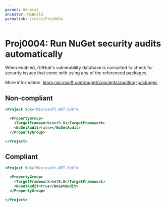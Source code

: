 ```yaml
---
parent: General
ancestor: MSBuild
permalink: /rules/Proj0004
---
```


# Proj0004: Run NuGet security audits automatically

When enabled, GitHub's vulnerability database is consulted to check for security
issues that come with using any of the referenced packages.

More information: [learn.microsoft.com/nuget/concepts/auditing-packages](https://learn.microsoft.com/nuget/concepts/auditing-packages)

## Non-compliant
``` xml
<Project Sdk="Microsoft.NET.Sdk">

  <PropertyGroup>
    <TargetFramework>net9.0</TargetFramework>
    <NuGetAudit>false</NuGetAudit>
  </PropertyGroup>

</Project>
```

## Compliant
``` xml
<Project Sdk="Microsoft.NET.Sdk">

  <PropertyGroup>
    <TargetFramework>net9.0</TargetFramework>
    <NuGetAudit>true</NuGetAudit>
  </PropertyGroup>

</Project>
```
